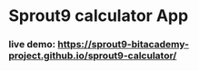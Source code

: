 # Sprout9 calculator App


### live demo: https://sprout9-bitacademy-project.github.io/sprout9-calculator/
